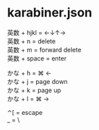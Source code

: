 # karabiner.json

英数 + hjkl = ←↓↑→  
英数 + n = delete  
英数 + m = forward delete  
英数 + space = enter

かな + h = ⌘ ←  
かな + j = page down  
かな + k = page up  
かな + l = ⌘ →

⌃[ = escape  
_ = \
